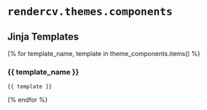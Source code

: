 # `rendercv.themes.components`

## Jinja Templates

{% for template_name, template in theme_components.items() %}

### {{ template_name }}

```typst
{{ template }}
```

{% endfor %}